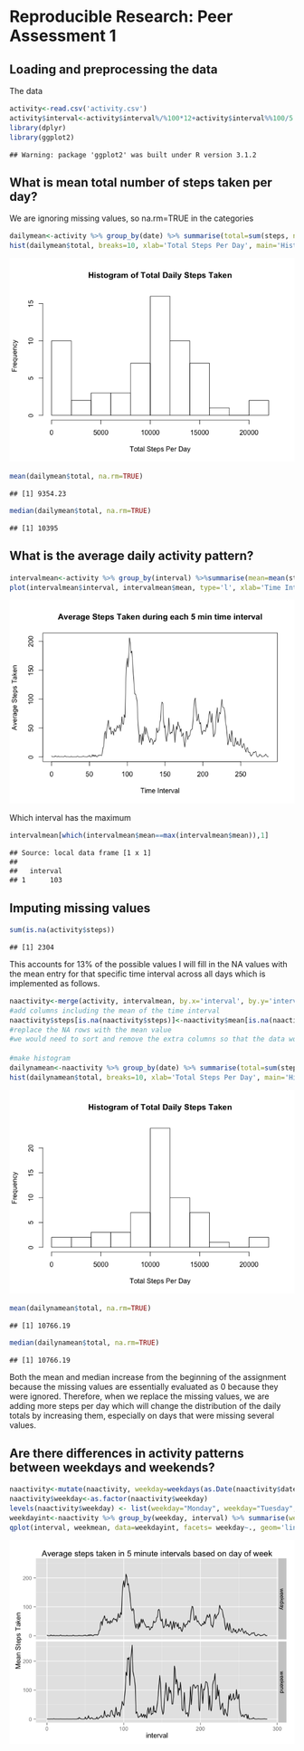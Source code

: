 # Reproducible Research: Peer Assessment 1


## Loading and preprocessing the data
The data 

```r
activity<-read.csv('activity.csv')
activity$interval<-activity$interval%/%100*12+activity$interval%%100/5
library(dplyr)
library(ggplot2)
```

```
## Warning: package 'ggplot2' was built under R version 3.1.2
```

## What is mean total number of steps taken per day?
We are ignoring missing values, so na.rm=TRUE in the categories

```r
dailymean<-activity %>% group_by(date) %>% summarise(total=sum(steps, na.rm=TRUE))
hist(dailymean$total, breaks=10, xlab='Total Steps Per Day', main='Histogram of Total Daily Steps Taken')
```

![](./PA1_template_files/figure-html/unnamed-chunk-2-1.png) 

```r
mean(dailymean$total, na.rm=TRUE)
```

```
## [1] 9354.23
```

```r
median(dailymean$total, na.rm=TRUE)
```

```
## [1] 10395
```
## What is the average daily activity pattern?

```r
intervalmean<-activity %>% group_by(interval) %>%summarise(mean=mean(steps,na.rm=TRUE))
plot(intervalmean$interval, intervalmean$mean, type='l', xlab='Time Interval', ylab='Average Steps Taken', main='Average Steps Taken during each 5 min time interval')
```

![](./PA1_template_files/figure-html/unnamed-chunk-3-1.png) 

Which interval has the maximum

```r
intervalmean[which(intervalmean$mean==max(intervalmean$mean)),1]
```

```
## Source: local data frame [1 x 1]
## 
##   interval
## 1      103
```
## Imputing missing values

```r
sum(is.na(activity$steps))
```

```
## [1] 2304
```
This accounts for 13% of the possible values 
I will fill in the NA values with the mean entry for that specific time interval across all days which is implemented as follows.

```r
naactivity<-merge(activity, intervalmean, by.x='interval', by.y='interval')
#add columns including the mean of the time interval
naactivity$steps[is.na(naactivity$steps)]<-naactivity$mean[is.na(naactivity$steps)]
#replace the NA rows with the mean value
#we would need to sort and remove the extra columns so that the data would be exactly like the original

#make histogram
dailynamean<-naactivity %>% group_by(date) %>% summarise(total=sum(steps))
hist(dailynamean$total, breaks=10, xlab='Total Steps Per Day', main='Histogram of Total Daily Steps Taken')
```

![](./PA1_template_files/figure-html/unnamed-chunk-6-1.png) 

```r
mean(dailynamean$total, na.rm=TRUE)
```

```
## [1] 10766.19
```

```r
median(dailynamean$total, na.rm=TRUE)
```

```
## [1] 10766.19
```
Both the mean and median increase from the beginning of the assignment because the missing values are essentially evaluated as 0 because they were ignored. Therefore, when we replace the missing values, we are adding more steps per day which will change the distribution of the daily totals by increasing them, especially on days that were missing several values.

## Are there differences in activity patterns between weekdays and weekends?

```r
naactivity<-mutate(naactivity, weekday=weekdays(as.Date(naactivity$date, format='%Y-%m-%d')))
naactivity$weekday<-as.factor(naactivity$weekday)
levels(naactivity$weekday) <- list(weekday="Monday", weekday="Tuesday",weekday="Wednesday",weekday="Thursday",weekday="Friday",weekend="Saturday",weekday="Sunday")
weekdayint<-naactivity %>% group_by(weekday, interval) %>% summarise(weekmean=mean(steps))
qplot(interval, weekmean, data=weekdayint, facets= weekday~., geom='line', ylab='Mean Steps Taken', main='Average steps taken in 5 minute intervals based on day of week')
```

![](./PA1_template_files/figure-html/unnamed-chunk-7-1.png) 

